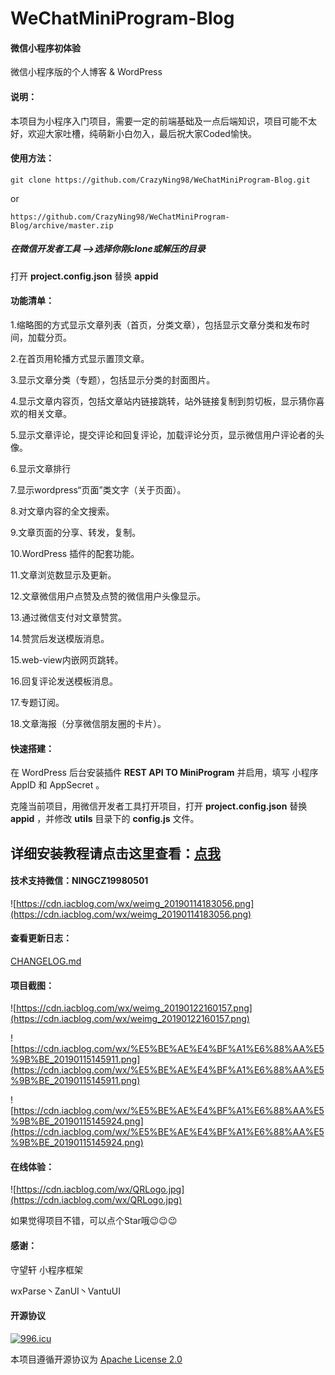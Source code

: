 # WeChatMiniProgram-Blog
#### 微信小程序初体验

微信小程序版的个人博客 & WordPress



#### 说明：

本项目为小程序入门项目，需要一定的前端基础及一点后端知识，项目可能不太好，欢迎大家吐槽，纯萌新小白勿入，最后祝大家Coded愉快。



#### 使用方法：

```
git clone https://github.com/CrazyNing98/WeChatMiniProgram-Blog.git
```

or

```
https://github.com/CrazyNing98/WeChatMiniProgram-Blog/archive/master.zip
```

##### 在微信开发者工具 -->选择你刚clone或解压的目录

打开  **project.config.json**  替换  **appid**  



#### 功能清单：

1.缩略图的方式显示文章列表（首页，分类文章），包括显示文章分类和发布时间，加载分页。

2.在首页用轮播方式显示置顶文章。

3.显示文章分类（专题），包括显示分类的封面图片。

4.显示文章内容页，包括文章站内链接跳转，站外链接复制到剪切板，显示猜你喜欢的相关文章。

5.显示文章评论，提交评论和回复评论，加载评论分页，显示微信用户评论者的头像。

6.显示文章排行

7.显示wordpress“页面”类文字（关于页面）。

8.对文章内容的全文搜索。

9.文章页面的分享、转发，复制。

10.WordPress 插件的配套功能。

11.文章浏览数显示及更新。

12.文章微信用户点赞及点赞的微信用户头像显示。

13.通过微信支付对文章赞赏。

14.赞赏后发送模版消息。

15.web-view内嵌网页跳转。

16.回复评论发送模板消息。

17.专题订阅。

18.文章海报（分享微信朋友圈的卡片）。



#### 快速搭建：

在 WordPress 后台安装插件 **REST API TO MiniProgram** 并启用，填写 小程序 AppID 和 AppSecret 。

克隆当前项目，用微信开发者工具打开项目，打开  **project.config.json**  替换  **appid**  ，并修改 **utils** 目录下的 **config.js** 文件。

## 详细安装教程请点击这里查看：[点我](https://www.iacblog.com/2019/01/556.html)



#### 技术支持微信：NINGCZ19980501

![https://cdn.iacblog.com/wx/weimg_20190114183056.png](https://cdn.iacblog.com/wx/weimg_20190114183056.png)



#### 查看更新日志：

[CHANGELOG.md](https://github.com/CrazyNing98/WeChatMiniProgram-Blog/blob/master/CHANGELOG.md)



#### 项目截图：

![https://cdn.iacblog.com/wx/weimg_20190122160157.png](https://cdn.iacblog.com/wx/weimg_20190122160157.png)

![https://cdn.iacblog.com/wx/%E5%BE%AE%E4%BF%A1%E6%88%AA%E5%9B%BE_20190115145911.png](https://cdn.iacblog.com/wx/%E5%BE%AE%E4%BF%A1%E6%88%AA%E5%9B%BE_20190115145911.png)

![https://cdn.iacblog.com/wx/%E5%BE%AE%E4%BF%A1%E6%88%AA%E5%9B%BE_20190115145924.png](https://cdn.iacblog.com/wx/%E5%BE%AE%E4%BF%A1%E6%88%AA%E5%9B%BE_20190115145924.png)

#### 在线体验：

![https://cdn.iacblog.com/wx/QRLogo.jpg](https://cdn.iacblog.com/wx/QRLogo.jpg)

如果觉得项目不错，可以点个Star哦😉😉😉



#### 感谢：

守望轩 小程序框架

wxParse丶ZanUI丶VantuUI



#### 开源协议
[![996.icu](https://img.shields.io/badge/link-996.icu-red.svg)](https://996.icu)

本项目遵循开源协议为 [Apache License 2.0](https://github.com/CrazyNing98/WeChatMiniProgram-Blog/blob/master/LICENSE)














